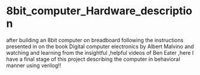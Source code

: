 # 8bit_computer_Hardware_description
after building an 8bit computer on breadboard following the instructions presented in on the book Digital computer electronics by Albert Malvino and watching and learning from the insightful ,helpful videos of Ben Eater ,here I have a final stage of this project describing the computer in behavioral manner using  verilog!!
